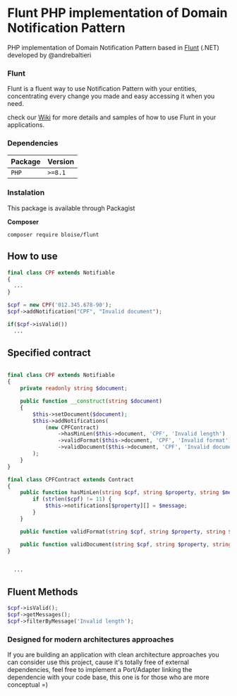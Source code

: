 # Flunt PHP implementation of Domain Notification Pattern

PHP implementation of Domain Notification Pattern based in [Flunt](https://github.com/andrebaltieri/flunt) (.NET) developed by @andrebaltieri

### Flunt
Flunt is a fluent way to use Notification Pattern with your entities, concentrating every change you made and easy accessing it when you need.

check our [Wiki](https://github.com/andrebaltieri/Flunt/wiki) for more details and samples of how to use Flunt in your applications.

### Dependencies

| Package | Version |
|---------|---------|
| `PHP`   | `>=8.1` |



### Instalation
This package is available through Packagist

**Composer**
```
composer require bloise/flunt
```

## How to use
```php
final class CPF extends Notifiable
{
  ...
}

$cpf = new CPF('012.345.678-90');
$cpf->addNotification("CPF", "Invalid document");

if($cpf->isValid())
  ...
```
## Specified contract
```php

final class CPF extends Notifiable
{
    private readonly string $document;

    public function __construct(string $document)
    {
        $this->setDocument($document);
        $this->addNotifications(
            (new CPFContract)
                ->hasMinLen($this->document, 'CPF', 'Invalid length')
                ->validFormat($this->document, 'CPF', 'Invalid format')
                ->validDocument($this->document, 'CPF', 'Invalid document')
        );
    }
}

final class CPFContract extends Contract
{
    public function hasMinLen(string $cpf, string $property, string $message): self {
        if (strlen($cpf) != 11) {
            $this->notifications[$property][] = $message;
        }
    }

    public function validFormat(string $cpf, string $property, string $message): self {...}

    public function validDocument(string $cpf, string $property, string $message): self {...}
}


  ...
```
## Fluent Methods
```php
$cpf->isValid();
$cpf->getMessages();
$cpf->filterByMessage('Invalid length');
```
### Designed for modern architectures approaches
If you are building an application with clean architecture approaches you can consider use this project, cause it's totally free of external dependencies, feel free to implement a Port/Adapter linking the dependencie with your code base, this one is for those who are more conceptual =)
